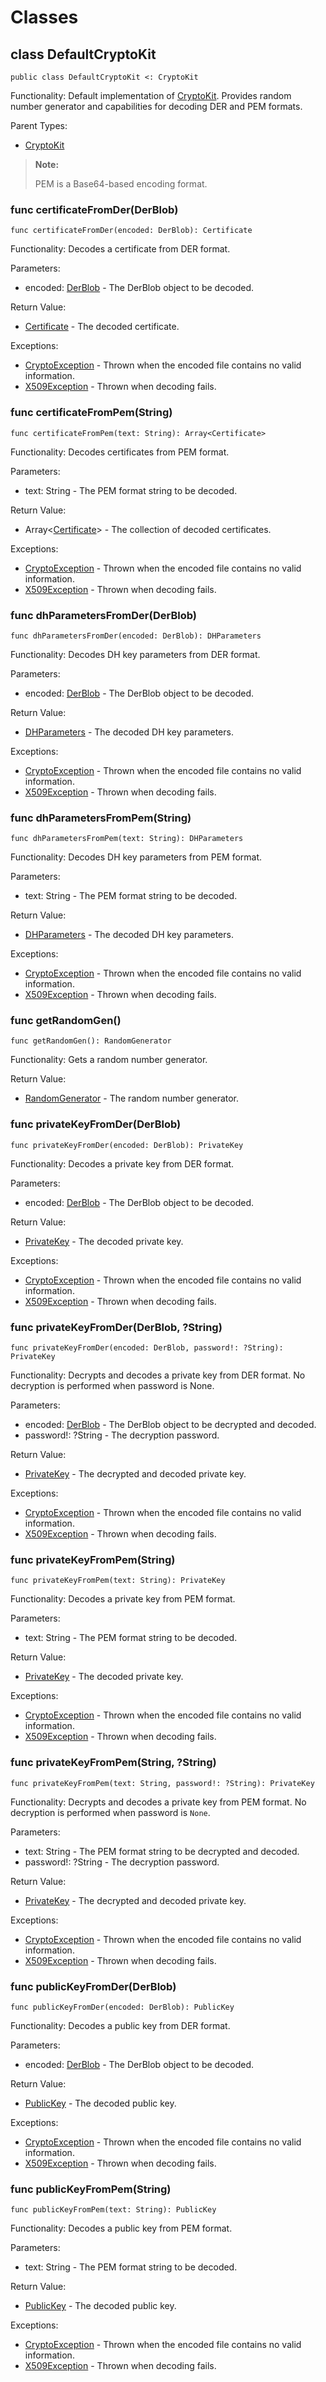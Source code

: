 # Classes

## class DefaultCryptoKit

```cangjie
public class DefaultCryptoKit <: CryptoKit
```

Functionality: Default implementation of [CryptoKit](../../common/crypto_common_package_api/crypto_common_package_interfaces.md#interface-cryptokit). Provides random number generator and capabilities for decoding DER and PEM formats.

Parent Types:

- [CryptoKit](../../common/crypto_common_package_api/crypto_common_package_interfaces.md#interface-cryptokit)

> **Note:**
>
> PEM is a Base64-based encoding format.

### func certificateFromDer(DerBlob)

```cangjie
func certificateFromDer(encoded: DerBlob): Certificate
```

Functionality: Decodes a certificate from DER format.

Parameters:

- encoded: [DerBlob](../../common/crypto_common_package_api/crypto_common_package_structs.md#struct-derblob) - The DerBlob object to be decoded.

Return Value:

- [Certificate](../../common/crypto_common_package_api/crypto_common_package_interfaces.md#interface-certificate) - The decoded certificate.

Exceptions:

- [CryptoException](../../common/crypto_common_package_api/crypto_common_package_exceptions.md#class-cryptoexception) - Thrown when the encoded file contains no valid information.
- [X509Exception](../../x509/x509_package_api/x509_package_exceptions.md#class-x509exception) - Thrown when decoding fails.

### func certificateFromPem(String)

```cangjie
func certificateFromPem(text: String): Array<Certificate>
```

Functionality: Decodes certificates from PEM format.

Parameters:

- text: String - The PEM format string to be decoded.

Return Value:

- Array\<[Certificate](../../common/crypto_common_package_api/crypto_common_package_interfaces.md#interface-certificate)> - The collection of decoded certificates.

Exceptions:

- [CryptoException](../../common/crypto_common_package_api/crypto_common_package_exceptions.md#class-cryptoexception) - Thrown when the encoded file contains no valid information.
- [X509Exception](../../x509/x509_package_api/x509_package_exceptions.md#class-x509exception) - Thrown when decoding fails.

### func dhParametersFromDer(DerBlob)

```cangjie
func dhParametersFromDer(encoded: DerBlob): DHParameters
```

Functionality: Decodes DH key parameters from DER format.

Parameters:

- encoded: [DerBlob](../../common/crypto_common_package_api/crypto_common_package_structs.md#struct-derblob) - The DerBlob object to be decoded.

Return Value:

- [DHParameters](../../common/crypto_common_package_api/crypto_common_package_interfaces.md#interface-dhparameters) - The decoded DH key parameters.

Exceptions:

- [CryptoException](../../common/crypto_common_package_api/crypto_common_package_exceptions.md#class-cryptoexception) - Thrown when the encoded file contains no valid information.
- [X509Exception](../../x509/x509_package_api/x509_package_exceptions.md#class-x509exception) - Thrown when decoding fails.

### func dhParametersFromPem(String)

```cangjie
func dhParametersFromPem(text: String): DHParameters
```

Functionality: Decodes DH key parameters from PEM format.

Parameters:

- text: String - The PEM format string to be decoded.

Return Value:

- [DHParameters](../../common/crypto_common_package_api/crypto_common_package_interfaces.md#interface-dhparameters) - The decoded DH key parameters.

Exceptions:

- [CryptoException](../../common/crypto_common_package_api/crypto_common_package_exceptions.md#class-cryptoexception) - Thrown when the encoded file contains no valid information.
- [X509Exception](../../x509/x509_package_api/x509_package_exceptions.md#class-x509exception) - Thrown when decoding fails.

### func getRandomGen()

```cangjie
func getRandomGen(): RandomGenerator
```

Functionality: Gets a random number generator.

Return Value:

- [RandomGenerator](../../common/crypto_common_package_api/crypto_common_package_interfaces.md#interface-randomgenerator) - The random number generator.

### func privateKeyFromDer(DerBlob)

```cangjie
func privateKeyFromDer(encoded: DerBlob): PrivateKey
```

Functionality: Decodes a private key from DER format.

Parameters:

- encoded: [DerBlob](../../common/crypto_common_package_api/crypto_common_package_structs.md#struct-derblob) - The DerBlob object to be decoded.

Return Value:

- [PrivateKey](../../common/crypto_common_package_api/crypto_common_package_interfaces.md#interface-privatekey) - The decoded private key.

Exceptions:

- [CryptoException](../../common/crypto_common_package_api/crypto_common_package_exceptions.md#class-cryptoexception) - Thrown when the encoded file contains no valid information.
- [X509Exception](../../x509/x509_package_api/x509_package_exceptions.md#class-x509exception) - Thrown when decoding fails.

### func privateKeyFromDer(DerBlob, ?String)

```cangjie
func privateKeyFromDer(encoded: DerBlob, password!: ?String): PrivateKey
```

Functionality: Decrypts and decodes a private key from DER format. No decryption is performed when password is None.

Parameters:

- encoded: [DerBlob](../../common/crypto_common_package_api/crypto_common_package_structs.md#struct-derblob) - The DerBlob object to be decrypted and decoded.
- password!: ?String - The decryption password.

Return Value:

- [PrivateKey](../../common/crypto_common_package_api/crypto_common_package_interfaces.md#interface-privatekey) - The decrypted and decoded private key.

Exceptions:

- [CryptoException](../../common/crypto_common_package_api/crypto_common_package_exceptions.md#class-cryptoexception) - Thrown when the encoded file contains no valid information.
- [X509Exception](../../x509/x509_package_api/x509_package_exceptions.md#class-x509exception) - Thrown when decoding fails.

### func privateKeyFromPem(String)

```cangjie
func privateKeyFromPem(text: String): PrivateKey
```

Functionality: Decodes a private key from PEM format.

Parameters:

- text: String - The PEM format string to be decoded.

Return Value:

- [PrivateKey](../../common/crypto_common_package_api/crypto_common_package_interfaces.md#interface-privatekey) - The decoded private key.

Exceptions:

- [CryptoException](../../common/crypto_common_package_api/crypto_common_package_exceptions.md#class-cryptoexception) - Thrown when the encoded file contains no valid information.
- [X509Exception](../../x509/x509_package_api/x509_package_exceptions.md#class-x509exception) - Thrown when decoding fails.

### func privateKeyFromPem(String, ?String)

```cangjie
func privateKeyFromPem(text: String, password!: ?String): PrivateKey
```

Functionality: Decrypts and decodes a private key from PEM format. No decryption is performed when password is `None`.

Parameters:

- text: String - The PEM format string to be decrypted and decoded.
- password!: ?String - The decryption password.

Return Value:

- [PrivateKey](../../common/crypto_common_package_api/crypto_common_package_interfaces.md#interface-privatekey) - The decrypted and decoded private key.

Exceptions:

- [CryptoException](../../common/crypto_common_package_api/crypto_common_package_exceptions.md#class-cryptoexception) - Thrown when the encoded file contains no valid information.
- [X509Exception](../../x509/x509_package_api/x509_package_exceptions.md#class-x509exception) - Thrown when decoding fails.

### func publicKeyFromDer(DerBlob)

```cangjie
func publicKeyFromDer(encoded: DerBlob): PublicKey
```

Functionality: Decodes a public key from DER format.

Parameters:

- encoded: [DerBlob](../../common/crypto_common_package_api/crypto_common_package_structs.md#struct-derblob) - The DerBlob object to be decoded.

Return Value:

- [PublicKey](../../common/crypto_common_package_api/crypto_common_package_interfaces.md#interface-publickey) - The decoded public key.

Exceptions:

- [CryptoException](../../common/crypto_common_package_api/crypto_common_package_exceptions.md#class-cryptoexception) - Thrown when the encoded file contains no valid information.
- [X509Exception](../../x509/x509_package_api/x509_package_exceptions.md#class-x509exception) - Thrown when decoding fails.

### func publicKeyFromPem(String)

```cangjie
func publicKeyFromPem(text: String): PublicKey
```

Functionality: Decodes a public key from PEM format.

Parameters:

- text: String - The PEM format string to be decoded.

Return Value:

- [PublicKey](../../common/crypto_common_package_api/crypto_common_package_interfaces.md#interface-publickey) - The decoded public key.

Exceptions:

- [CryptoException](../../common/crypto_common_package_api/crypto_common_package_exceptions.md#class-cryptoexception) - Thrown when the encoded file contains no valid information.
- [X509Exception](../../x509/x509_package_api/x509_package_exceptions.md#class-x509exception) - Thrown when decoding fails.
